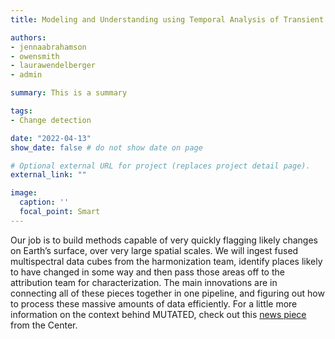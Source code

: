 ```yaml
---
title: Modeling and Understanding using Temporal Analysis of Transient Earth Data (MUTATED)

authors:
- jennaabrahamson
- owensmith
- laurawendelberger
- admin

summary: This is a summary

tags:
- Change detection

date: "2022-04-13"
show_date: false # do not show date on page

# Optional external URL for project (replaces project detail page).
external_link: ""

image:
  caption: ''
  focal_point: Smart
---
```


Our job is to build methods capable of very quickly flagging likely changes on Earth’s surface, over very large spatial scales. We will ingest fused multispectral data cubes from the harmonization team, identify places likely to have changed in some way and then pass those areas off to the attribution team for characterization. The main innovations are in connecting all of these pieces together in one pipeline, and figuring out how to process these massive amounts of data efficiently. For a little more information on the context behind MUTATED, check out this [news piece](https://cnr.ncsu.edu/geospatial/news/2021/02/08/new-research-will-improve-accuracy-efficiency-of-imagery-analysis/) from the Center.
